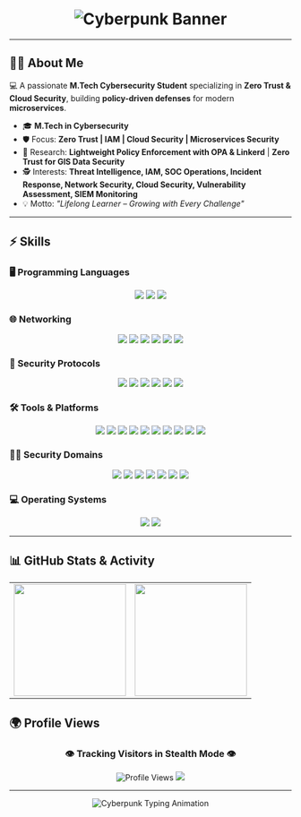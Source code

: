 <!-- 🌐 Cybersecurity Profile Header -->
<h1 align="center">
  <img src="https://capsule-render.vercel.app/api?type=waving&color=0F0C29,302B63,00F7FF&height=220&section=header&text=M.Tech%20Cybersecurity%20Student&fontSize=55&fontColor=ffffff&animation=fadeIn&fontAlignY=35" alt="Cyberpunk Banner">
</h1>

---

## 👨‍🚀 About Me  

💻 A passionate **M.Tech Cybersecurity Student** specializing in **Zero Trust & Cloud Security**, building **policy-driven defenses** for modern **microservices**.  

- 🎓 **M.Tech in Cybersecurity**  
- 🛡️ Focus: **Zero Trust | IAM | Cloud Security | Microservices Security**  
- 🔬 Research: **Lightweight Policy Enforcement with OPA & Linkerd** | **Zero Trust for GIS Data Security**  
- 🕵️ Interests: **Threat Intelligence, IAM, SOC Operations, Incident Response, Network Security, Cloud Security, Vulnerability Assessment, SIEM Monitoring**  
- 💡 Motto: *"Lifelong Learner – Growing with Every Challenge"*  

---

## ⚡ Skills  

### 🖥️ Programming Languages  
<p align="center">
  <img src="https://img.shields.io/badge/Python-8A2BE2?style=for-the-badge&logo=python&logoColor=white"/>
  <img src="https://img.shields.io/badge/SQL-FF00FF?style=for-the-badge&logo=postgresql&logoColor=white"/>
  <img src="https://img.shields.io/badge/Bash-00FF7F?style=for-the-badge&logo=gnu-bash&logoColor=black"/>
</p>

### 🌐 Networking  
<p align="center">
  <img src="https://img.shields.io/badge/TCP%2FIP-FF1493?style=for-the-badge&logo=cisco&logoColor=white"/>
  <img src="https://img.shields.io/badge/DNS-00BFFF?style=for-the-badge&logo=cloudflare&logoColor=white"/>
  <img src="https://img.shields.io/badge/VPN-32CD32?style=for-the-badge&logo=protonvpn&logoColor=black"/>
  <img src="https://img.shields.io/badge/Firewalls-FF4500?style=for-the-badge&logo=palo-alto-networks&logoColor=white"/>
  <img src="https://img.shields.io/badge/Routing-9932CC?style=for-the-badge&logo=cisco&logoColor=white"/>
  <img src="https://img.shields.io/badge/Switching-1E90FF?style=for-the-badge&logo=junipernetworks&logoColor=white"/>
</p>

### 🔑 Security Protocols  
<p align="center">
  <img src="https://img.shields.io/badge/SSL%2FTLS-9400D3?style=for-the-badge&logo=letsencrypt&logoColor=white"/>
  <img src="https://img.shields.io/badge/mTLS-FF00FF?style=for-the-badge&logo=letsencrypt&logoColor=white"/>
  <img src="https://img.shields.io/badge/IPSec-00CED1?style=for-the-badge&logo=fortinet&logoColor=black"/>
  <img src="https://img.shields.io/badge/OAuth2-FF8C00?style=for-the-badge&logo=oauth&logoColor=white"/>
  <img src="https://img.shields.io/badge/OpenID%20Connect-00FF7F?style=for-the-badge&logo=openid&logoColor=black"/>
  <img src="https://img.shields.io/badge/SAML-FF69B4?style=for-the-badge&logo=atlassian&logoColor=white"/>
</p>

### 🛠️ Tools & Platforms  
<p align="center">
  <img src="https://img.shields.io/badge/Burp%20Suite-FF6C37?style=for-the-badge&logo=burp-suite&logoColor=white"/>
  <img src="https://img.shields.io/badge/Wireshark-00CED1?style=for-the-badge&logo=wireshark&logoColor=white"/>
  <img src="https://img.shields.io/badge/Metasploit-8A2BE2?style=for-the-badge&logo=metasploit&logoColor=white"/>
  <img src="https://img.shields.io/badge/Nessus-00ADEF?style=for-the-badge&logo=tenable&logoColor=white"/>
  <img src="https://img.shields.io/badge/Splunk-FF1493?style=for-the-badge&logo=splunk&logoColor=white"/>
  <img src="https://img.shields.io/badge/Okta-4169E1?style=for-the-badge&logo=okta&logoColor=white"/>
  <img src="https://img.shields.io/badge/AWS-FF9900?style=for-the-badge&logo=amazonaws&logoColor=white"/>
  <img src="https://img.shields.io/badge/IBM%20Cloud-483D8B?style=for-the-badge&logo=ibmcloud&logoColor=white"/>
  <img src="https://img.shields.io/badge/Docker-2496ED?style=for-the-badge&logo=docker&logoColor=white"/>
  <img src="https://img.shields.io/badge/Kubernetes-326CE5?style=for-the-badge&logo=kubernetes&logoColor=white"/>
</p>

### 🏴‍☠️ Security Domains  
<p align="center">
  <img src="https://img.shields.io/badge/Network%20Security-9932CC?style=for-the-badge&logo=cisco&logoColor=white"/>
  <img src="https://img.shields.io/badge/Cloud%20Security-1E90FF?style=for-the-badge&logo=googlecloud&logoColor=white"/>
  <img src="https://img.shields.io/badge/IAM-FF4500?style=for-the-badge&logo=auth0&logoColor=white"/>
  <img src="https://img.shields.io/badge/SOC%20Operations-000000?style=for-the-badge&logo=siemens&logoColor=white"/>
  <img src="https://img.shields.io/badge/Incident%20Response-FF0000?style=for-the-badge&logo=datadog&logoColor=white"/>
  <img src="https://img.shields.io/badge/Vulnerability%20Assessment-FFD700?style=for-the-badge&logo=qualys&logoColor=black"/>
  <img src="https://img.shields.io/badge/SIEM%20Monitoring-39FF14?style=for-the-badge&logo=splunk&logoColor=black"/>
</p>

### 💻 Operating Systems  
<p align="center">
  <img src="https://img.shields.io/badge/Windows-0078D6?style=for-the-badge&logo=windows&logoColor=white"/>
  <img src="https://img.shields.io/badge/Linux-32CD32?style=for-the-badge&logo=linux&logoColor=black"/>
</p>

---

## 📊 GitHub Stats & Activity  

<p align="center">
  <table>
    <tr>
      <td>
        <img src="https://github-readme-stats.vercel.app/api?username=Karthikeyan1202&show_icons=true&theme=radical&bg_color=0F0C29,302B63,24243e&title_color=00F7FF&icon_color=FF00FF&text_color=ffffff" height="200"/>
      </td>
      <td>
        <img src="https://github-readme-streak-stats.herokuapp.com?user=Karthikeyan1202&theme=radical&hide_border=false&background=0F0C29&stroke=00F7FF&ring=FF00FF&fire=FF4500&currStreakLabel=39FF14" height="200"/>
      </td>
    </tr>
  </table>
</p>

## 🌍 Profile Views  

<h3 align="center">👁 Tracking Visitors in Stealth Mode 👁</h3>  

<p align="center">
  <img src="https://komarev.com/ghpvc/?username=Karthikeyan1202&label=Visitors&color=00F7FF&style=for-the-badge" alt="Profile Views"/>
  <img src="https://img.shields.io/badge/Status-Active%20%26%20Monitoring-39FF14?style=for-the-badge&logo=matrix&logoColor=black"/>
</p>

---

<p align="center">
  <img src="https://readme-typing-svg.herokuapp.com?font=Share+Tech+Mono&size=23&duration=4000&pause=800&color=FF00FF&center=true&vCenter=true&width=850&lines=Initializing+Defense+Protocols...;Deploying+Zero+Trust+Policies...;Monitoring+SQLi+%2C+XSS+%2C+Command+Injection...;⚠️+Access+Denied+%7C+Unauthorized+Requests+Blocked...;Cybersecurity+is+not+an+option+%7C+it's+a+mission+%F0%9F%9A%80" alt="Cyberpunk Typing Animation">
</p>
